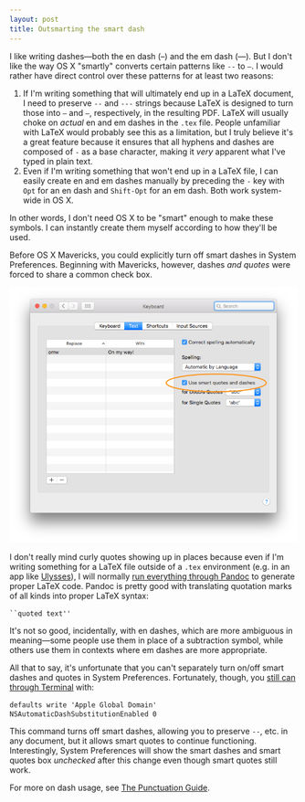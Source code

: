 ```yaml
---
layout: post
title: Outsmarting the smart dash
---
```


I like writing dashes—both the en dash (–) and the em dash (—). But I don't like the way OS X "smartly" converts certain patterns like `--` to `–`. I would rather have direct control over these patterns for at least two reasons:

1. If I'm writing something that will ultimately end up in a LaTeX document, I need to preserve `--` and `---` strings because LaTeX is designed to turn those into `–` and `—`, respectively, in the resulting PDF. LaTeX will usually choke on *actual* en and em dashes in the `.tex` file. People unfamiliar with LaTeX would probably see this as a limitation, but I truly believe it's a great feature because it ensures that all hyphens and dashes are composed of `-` as a base character, making it *very* apparent what I've typed in plain text.
2. Even if I'm writing something that won't end up in a LaTeX file, I can easily create en and em dashes manually by preceding the `-` key with `Opt` for an en dash and `Shift-Opt` for an em dash. Both work system-wide in OS X. 

In other words, I don't need OS X to be "smart" enough to make these symbols. I can instantly create them myself according to how they'll be used.

Before OS X Mavericks, you could explicitly turn off smart dashes in System Preferences. Beginning with Mavericks, however, dashes *and quotes* were forced to share a common check box.

![](img/keyboard-pref-pe.png)

I don't really mind curly quotes showing up in places because even if I'm writing something for a LaTeX file outside of a `.tex` environment (e.g. in an app like [Ulysses](http://www.ulyssesapp.com)), I will normally [run everything through Pandoc](http://www.practicallyefficient.com/2016/03/15/markdown-pandoc-latex.html) to generate proper LaTeX code. Pandoc is pretty good with translating quotation marks of all kinds into proper LaTeX syntax:

    ``quoted text''

It's not so good, incidentally, with en dashes, which are more ambiguous in meaning—some people use them in place of a subtraction symbol, while others use them in contexts where em dashes are more appropriate.

All that to say, it's unfortunate that you can't separately turn on/off smart dashes and quotes in System Preferences. Fortunately, though, you [still can through Terminal](http://superuser.com/questions/555628/how-to-stop-mac-to-convert-typing-double-dash-to-emdash) with:

	defaults write 'Apple Global Domain' NSAutomaticDashSubstitutionEnabled 0

This command turns off smart dashes, allowing you to preserve `--`, etc. in any document, but it allows smart quotes to continue functioning. Interestingly, System Preferences will show the smart dashes and smart quotes box *unchecked* after this change even though smart quotes still work.

For more on dash usage, see [The Punctuation Guide](http://www.thepunctuationguide.com/em-dash.html). 

